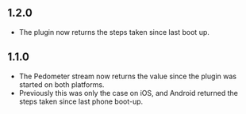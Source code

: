## 1.2.0
* The plugin now returns the steps taken since last boot up.

## 1.1.0
* The Pedometer stream now returns the value since the plugin was started on both platforms. 
* Previously this was only the case on iOS, and Android returned the steps taken since last phone boot-up.
